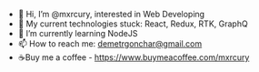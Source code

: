 - 👋 Hi, I’m @mxrcury, interested in Web Developing
- 👀 My current technologies stuck: React, Redux, RTK, GraphQ
- 🌱 I’m currently learning NodeJS
- 📫 How to reach me:
     demetrgonchar@gmail.com
- ☕Buy me a coffee - https://www.buymeacoffee.com/mxrcury

<!---
mxrcury/mxrcury is a ✨ special ✨ repository because its `README.md` (this file) appears on your GitHub profile.
You can click the Preview link to take a look at your changes.
--->
